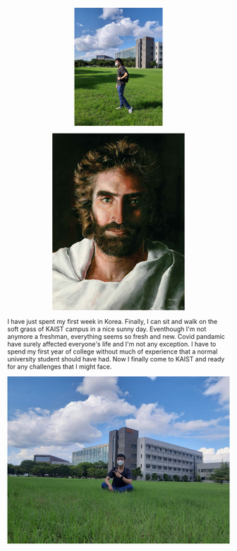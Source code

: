 <p align="center">
<img src="https://github.com/SimonCao1207/SimonCao1207.github.io/blob/9b0f9cec06d5df62acd99b566c69a811eb6d4079/images/kaist_landscape.jpg?raw=true" width=200>

<p align="center">
<img src = "https://github.com/SimonCao1207/SimonCao1207.github.io/blob/master/images/prince_of_peace.jpg?raw=true" width=300>
</p>

<p>
I have just spent my first week in Korea. Finally, I can sit and walk on the soft grass of KAIST campus in a nice sunny day. Eventhough I'm not anymore a freshman, everything seems so fresh and new. Covid pandamic have surely affected everyone's life  and I'm not any exception. I have to spend my first year of college without much of experience that a normal university student should have had. Now I finally come to KAIST and ready for any challenges that I might face.
</p>

![Something](https://github.com/SimonCao1207/SimonCao1207.github.io/blob/master/images/kaist_2.jpg?raw=true)

